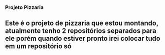 ### Projeto Pizzaria

## Este é o projeto de pizzaria que estou montando, atualmente tenho 2 repositórios separados para ele porém quando estiver pronto irei colocar tudo em um repositório só
